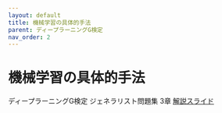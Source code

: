 ```yaml
---
layout: default
title: 機械学習の具体的手法
parent: ディープラーニングG検定
nav_order: 2
---
```


# 機械学習の具体的手法
ディープラーニングG検定 ジェネラリスト問題集 3章 
[解説スライド](https://drive.google.com/file/d/1s5eW8jBB5MpuE1TdevE6o0QTibJvWt2O/view?usp=sharing)